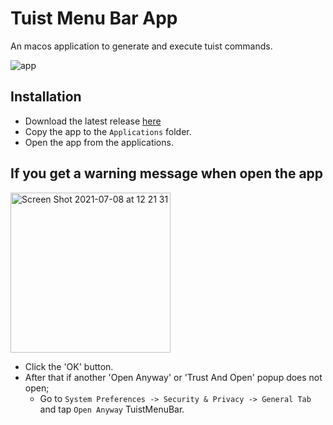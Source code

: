 # Tuist Menu Bar App

An macos application to generate and execute tuist commands.

![app](https://user-images.githubusercontent.com/33103753/152968815-1b7c0adb-f3ae-4279-b60e-1f5c878319ad.gif)

## Installation

- Download the latest release [here](https://github.com/aytugsevgi/TuistMenuBar/raw/main/DmgFile/TuistMenuBar.dmg)
- Copy the app to the `Applications` folder.
- Open the app from the applications.

## If you get a warning message when open the app

<img width="256" alt="Screen Shot 2021-07-08 at 12 21 31" src="https://user-images.githubusercontent.com/33103753/124898191-a2668800-dfe7-11eb-93f8-1e384e7ef8b7.png">

- Click the 'OK' button.
- After that if another 'Open Anyway' or 'Trust And Open' popup does not open;
  - Go to `System Preferences -> Security & Privacy -> General Tab` and tap `Open Anyway` TuistMenuBar.
